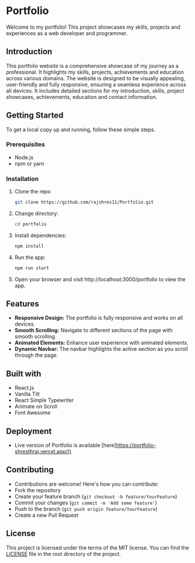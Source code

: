 # Portfolio
Welcome to my portfolio! This project showcases my skills, projects and experiences as a web developer and programmer.

## Introduction
This portfolio website is a comprehensive showcase of my journey as a professional. It highlights my skills, projects, achievements and education across various domains. The website is designed to be visually appealing, user-friendly and fully responsive, ensuring a seamless experience across all devices. It includes detailed sections for my introduction, skills, project showcases, achievements, education and contact information.

## Getting Started

To get a local copy up and running, follow these simple steps.

### Prerequisites

- Node.js
- npm or yarn

### Installation

1. Clone the repo
   ```sh
   git clone https://github.com/rajshres11/Portfolio.git
2. Change directory:
   ```sh
   cd portfolio
3. Install dependencies:
   ```sh
   npm install
4. Run the app:
   ```sh
   npm run start
5. Open your browser and visit http://localhost:3000/portfolio to view the app.

## Features
- **Responsive Design:** The portfolio is fully responsive and works on all devices.
- **Smooth Scrolling:** Navigate to different sections of the page with smooth scrolling.
- **Animated Elements:** Enhance user experience with animated elements.
- **Dynamic Navbar:** The navbar highlights the active section as you scroll through the page.

## Built with
 - React.js
 - Vanilla Tilt
 - React Simple Typewriter
 - Animate on Scroll
 - Font Awesome

## Deployment
 - Live version of Portfolio is available [here]https://portfolio-shresthraj.vercel.app/()

## Contributing
 - Contributions are welcome! Here's how you can contribute:
 - Fork the repository
 - Create your feature branch (`git checkout -b feature/YourFeature`)
 - Commit your changes (`git commit -m 'Add some feature'`)
 - Push to the branch (`git push origin feature/YourFeature`)
 - Create a new Pull Request

## License
This project is licensed under the terms of the MIT license. You can find the [LICENSE](LICENSE) file in the root directory of the project.

